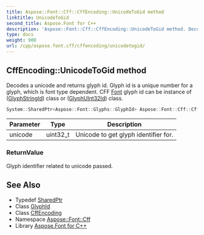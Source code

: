 ```yaml
---
title: Aspose::Font::Cff::CffEncoding::UnicodeToGid method
linktitle: UnicodeToGid
second_title: Aspose.Font for C++
description: 'Aspose::Font::Cff::CffEncoding::UnicodeToGid method. Decodes a unicode and returns glyph id. Glyph id is a unique number for a glyph, which is font type dependent. CFF Font glyph id can be instance of (GlyphStringId) class or (GlyphUInt32Id) class in C++.'
type: docs
weight: 900
url: /cpp/aspose.font.cff/cffencoding/unicodetogid/
---
```

## CffEncoding::UnicodeToGid method


Decodes a unicode and returns glyph id. Glyph id is a unique number for a glyph, which is font type dependent. CFF [Font](../../../aspose.font/font/) glyph id can be instance of ([GlyphStringId](../)) class or ([GlyphUInt32Id](../)) class.

```cpp
System::SharedPtr<Aspose::Font::Glyphs::GlyphId> Aspose::Font::Cff::CffEncoding::UnicodeToGid(uint32_t unicode) override
```


| Parameter | Type | Description |
| --- | --- | --- |
| unicode | uint32_t | Unicode to get glyph identifier for. |

### ReturnValue

Glyph identifier related to unicode passed.

## See Also

* Typedef [SharedPtr](../../../system/sharedptr/)
* Class [GlyphId](../../../aspose.font.glyphs/glyphid/)
* Class [CffEncoding](../)
* Namespace [Aspose::Font::Cff](../../)
* Library [Aspose.Font for C++](../../../)
